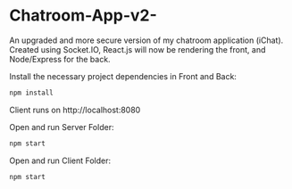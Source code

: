 # Chatroom-App-v2-
An upgraded and more secure version of my chatroom application (iChat). Created using Socket.IO, React.js will now be rendering the front, and Node/Express for the back.

Install the necessary project dependencies in Front and Back:
```bash
npm install
```
Client runs on http://localhost:8080

Open and run Server Folder:
```bash
npm start
```

Open and run Client Folder:
```bash
npm start
```
